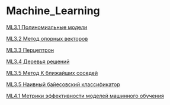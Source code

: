 # Machine_Learning

[ML3.1 Полиномиальные модели]()


[ML3.2 Метод опорных векторов]()


[ML3.3 Перцептрон]()


[ML3.4 Деревья решений]()


[ML3.5 Метод K ближайших соседей]()


[ML3.5 Наивный байесовский классификатор]()


[ML4.1 Метрики эффективности моделей машинного обучения]()
